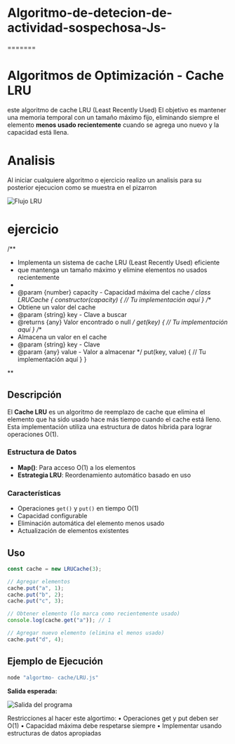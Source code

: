 
# Algoritmo-de-detecion-de-actividad-sospechosa-Js-
=======
# Algoritmos de Optimización - Cache LRU

este algoritmo de cache LRU (Least Recently Used) El objetivo es mantener una memoria temporal con un tamaño máximo fijo, eliminando siempre el elemento **menos usado recientemente** cuando se agrega uno nuevo y la capacidad está llena.

# Analisis 

Al iniciar cualquiere algoritmo o ejercicio realizo un analisis para su posterior ejecucion como se muestra en el pizarron

![Flujo LRU](algortmo-%20cache/img/flujo%20-%20LRU.png)


# ejercicio 
/**
 * Implementa un sistema de cache LRU (Least Recently Used) eficiente
 * que mantenga un tamaño máximo y elimine elementos no usados recientemente
 *
 * @param {number} capacity - Capacidad máxima del cache
 */
class LRUCache {
 constructor(capacity) {
 // Tu implementación aquí
 }
 /**
 * Obtiene un valor del cache
 * @param {string} key - Clave a buscar
 * @returns {any} Valor encontrado o null
 */
 get(key) {
 // Tu implementación aquí
 }
 /**
 * Almacena un valor en el cache
 * @param {string} key - Clave
 * @param {any} value - Valor a almacenar
 */
 put(key, value) {
 // Tu implementación aquí
 }
}

**


##  Descripción

El **Cache LRU** es un algoritmo de reemplazo de cache que elimina el elemento que ha sido usado hace más tiempo cuando el cache está lleno. Esta implementación utiliza una estructura de datos híbrida para lograr operaciones O(1).



### Estructura de Datos
- **Map()**: Para acceso O(1) a los elementos
- **Estrategia LRU**: Reordenamiento automático basado en uso

### Características
-  Operaciones `get()` y `put()` en tiempo O(1)
-  Capacidad configurable
-  Eliminación automática del elemento menos usado
-  Actualización de elementos existentes

##  Uso

```javascript
const cache = new LRUCache(3);

// Agregar elementos
cache.put("a", 1);
cache.put("b", 2);
cache.put("c", 3);

// Obtener elemento (lo marca como recientemente usado)
console.log(cache.get("a")); // 1

// Agregar nuevo elemento (elimina el menos usado)
cache.put("d", 4);
```

##  Ejemplo de Ejecución

```bash
node "algortmo- cache/LRU.js"
```

**Salida esperada:**

![Salida del programa](algortmo-%20cache/img/salida.png) 

Restricciones al hacer este algortimo:
• Operaciones get y put deben ser O(1)
• Capacidad máxima debe respetarse siempre
• Implementar usando estructuras de datos apropiadas

